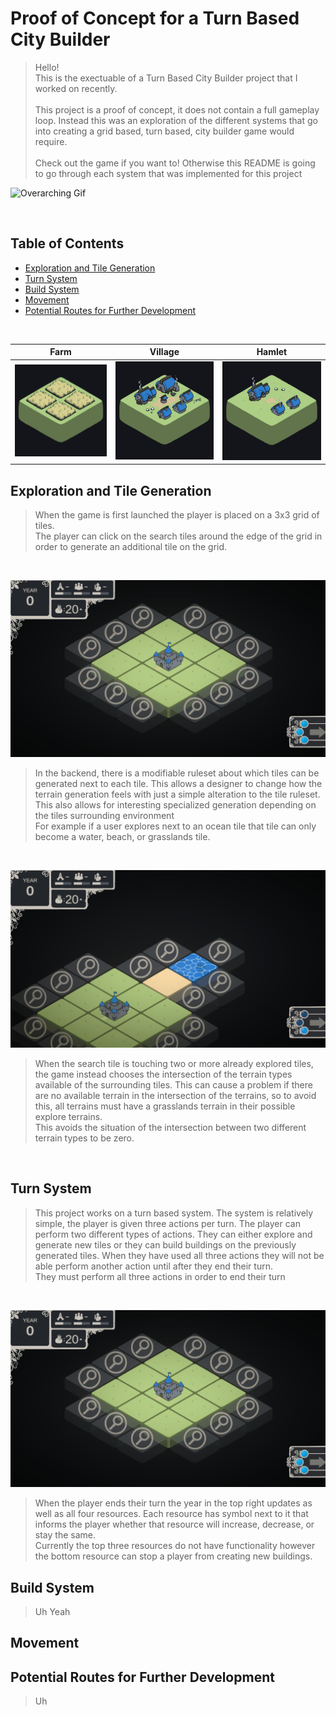 # Proof of Concept for a Turn Based City Builder
> Hello! <br>
> This is the exectuable of a Turn Based City Builder project that I worked on recently. <br> <br>
> This project is a proof of concept, it does not contain a full gameplay loop. Instead this was an exploration of the different systems that go into creating a grid based, turn based, city builder game would require. <br> <br>
> Check out the game if you want to! Otherwise this README is going to go through each system that was implemented for this project <br>

![Overarching Gif](GithubImages/OverArchingGif.gif)

<br>

## Table of Contents
- [Exploration and Tile Generation](#Exploration-and-Tile-Generation)
- [Turn System](#Turn-System)
- [Build System](#Build-System)
- [Movement](#Movement)
- [Potential Routes for Further Development](#Potential-Routes-for-Further-Development)

<br>

| Farm | Village | Hamlet |
|---|---|---|
| ![Farm](GithubImages/Farm.gif) | ![Village](GithubImages/Village.gif) | ![Hamlet](GithubImages/Hamlet.gif) |

## Exploration and Tile Generation

> When the game is first launched the player is placed on a 3x3 grid of tiles. <br>
> The player can click on the search tiles around the edge of the grid in order to generate an additional tile on the grid.<br> 
<br>

![ExploreGif](GithubImages/ExploreGif.gif)
<br>

> In the backend, there is a modifiable ruleset about which tiles can be generated next to each tile. This allows a designer to change how the terrain generation feels with just a simple alteration to the tile ruleset. This also allows for interesting specialized generation depending on the tiles surrounding environment<br>
> For example if a user explores next to an ocean tile that tile can only become a water, beach, or grasslands tile. <br>

<br>

![WaterTile](GithubImages/WaterTile.gif)
<br>

> When the search tile is touching two or more already explored tiles, the game instead chooses the intersection of the terrain types available of the surrounding tiles. This can cause a problem if there are no available terrain in the intersection of the terrains, so to avoid this, all terrains must have a grasslands terrain in their possible explore terrains. <br>
> This avoids the situation of the intersection between two different terrain types to be zero. 
<br>


## Turn System

> This project works on a turn based system. The system is relatively simple, the player is given three actions per turn. The player can perform two different types of actions. They can either explore and generate new tiles or they can build buildings on the previously generated tiles. When they have used all three actions they will not be able perform another action until after they end their turn.<br>
> They must perform all three actions in order to end their turn <br>
<br>

![TurnManagement](GithubImages/TurnManagement.gif)
<br>
> When the player ends their turn the year in the top right updates as well as all four resources. Each resource has symbol next to it that informs the player whether that resource will increase, decrease, or stay the same. <br>
> Currently the top three resources do not have functionality however the bottom resource can stop a player from creating new buildings.

## Build System

> Uh Yeah

## Movement

## Potential Routes for Further Development

> Uh
